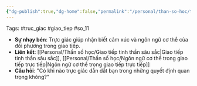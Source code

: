 ```yaml
---
{"dg-publish":true,"dg-home":false,"permalink":"/personal/than-so-hoc/truc-giac-trong-giao-tiep/","dgPassFrontmatter":true,"noteIcon":"","updated":"2025-01-14T22:28:29.347+07:00"}
---
```




Tags: #truc_giac #giao_tiep #so_11

- **Sự nhạy bén**: Trực giác giúp nhận biết cảm xúc và ngôn ngữ cơ thể của đối phương trong giao tiếp.
- **Liên kết**: [[Personal/Thần số học/Giao tiếp tinh thần sâu sắc\|Giao tiếp tinh thần sâu sắc]], [[Personal/Thần số học/Ngôn ngữ cơ thể trong giao tiếp trực tiếp\|Ngôn ngữ cơ thể trong giao tiếp trực tiếp]]
- **Câu hỏi**: "Có khi nào trực giác dẫn dắt bạn trong những quyết định quan trọng không?"